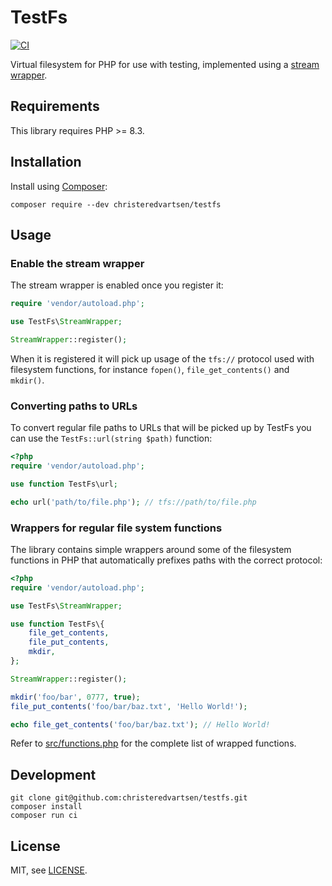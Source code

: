 # TestFs

[![CI](https://github.com/christeredvartsen/testfs/actions/workflows/ci.yml/badge.svg)](https://github.com/christeredvartsen/testfs/actions/workflows/ci.yml)

Virtual filesystem for PHP for use with testing, implemented using a [stream wrapper](https://www.php.net/manual/en/class.streamwrapper.php).

## Requirements

This library requires PHP >= 8.3.

## Installation

Install using [Composer](https://getcomposer.org):

```
composer require --dev christeredvartsen/testfs
```

## Usage

### Enable the stream wrapper

The stream wrapper is enabled once you register it:

```php
require 'vendor/autoload.php';

use TestFs\StreamWrapper;

StreamWrapper::register();
```

When it is registered it will pick up usage of the `tfs://` protocol used with filesystem functions, for instance `fopen()`, `file_get_contents()` and `mkdir()`.

### Converting paths to URLs

To convert regular file paths to URLs that will be picked up by TestFs you can use the `TestFs::url(string $path)` function:

```php
<?php
require 'vendor/autoload.php';

use function TestFs\url;

echo url('path/to/file.php'); // tfs://path/to/file.php

```

### Wrappers for regular file system functions

The library contains simple wrappers around some of the filesystem functions in PHP that automatically prefixes paths with the correct protocol:

```php
<?php
require 'vendor/autoload.php';

use TestFs\StreamWrapper;

use function TestFs\{
    file_get_contents,
    file_put_contents,
    mkdir,
};

StreamWrapper::register();

mkdir('foo/bar', 0777, true);
file_put_contents('foo/bar/baz.txt', 'Hello World!');

echo file_get_contents('foo/bar/baz.txt'); // Hello World!
```

Refer to [src/functions.php](src/functions.php) for the complete list of wrapped functions.

## Development

```
git clone git@github.com:christeredvartsen/testfs.git
composer install
composer run ci
```

## License

MIT, see [LICENSE](LICENSE).
